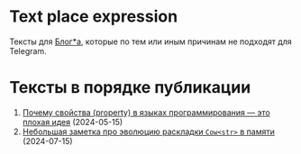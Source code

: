 # Text place expression

Тексты для [Блог*а](t.me/dereference_pointer_there), которые по тем или иным причинам не подходят для Telegram.

# Тексты в порядке публикации

1. [Почему свойства (property) в языках программирования — это плохая идея](./property/text.md) (2024-05-15)
2. [Небольшая заметка про эволюцию раскладки `Cow<str>` в памяти](./cow_layout/text.md) (2024-07-15)
